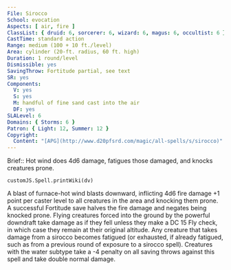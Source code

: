 ```yaml
---
File: Sirocco
School: evocation
Aspects: [ air, fire ]
ClassList: { druid: 6, sorcerer: 6, wizard: 6, magus: 6, occultist: 6 }
CastTime: standard action
Range: medium (100 + 10 ft./level)
Area: cylinder (20-ft. radius, 60 ft. high)
Duration: 1 round/level
Dismissible: yes
SavingThrow: Fortitude partial, see text
SR: yes
Components:
  V: yes
  S: yes
  M: handful of fine sand cast into the air
  DF: yes
SLALevel: 6
Domains: { Storms: 6 }
Patron: { Light: 12, Summer: 12 }
Copyright:
  Content: "[APG](http://www.d20pfsrd.com/magic/all-spells/s/sirocco)"
---
```

Brief:: Hot wind does 4d6 damage, fatigues those damaged, and knocks creatures prone.

```dataviewjs
customJS.Spell.printWiki(dv)
```

A blast of furnace-hot wind blasts downward, inflicting 4d6 fire damage +1 point per caster level to all creatures in the area and knocking them prone. A successful Fortitude save halves the fire damage and negates being knocked prone. Flying creatures forced into the ground by the powerful downdraft take damage as if they fell unless they make a DC 15 Fly check, in which case they remain at their original altitude.  Any creature that takes damage from a sirocco becomes fatigued (or exhausted, if already fatigued, such as from a previous round of exposure to a sirocco spell). Creatures with the water subtype take a -4 penalty on all saving throws against this spell and take double normal damage.
